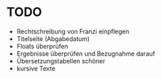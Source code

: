 # TODO

- Rechtschreibung von Franzi einpflegen
- Titelseite (Abgabedatum)
- Floats überprüfen
- Ergebnisse überprüfen und Bezugnahme darauf
- Übersetzungstabellen schöner
- kursive Texte
